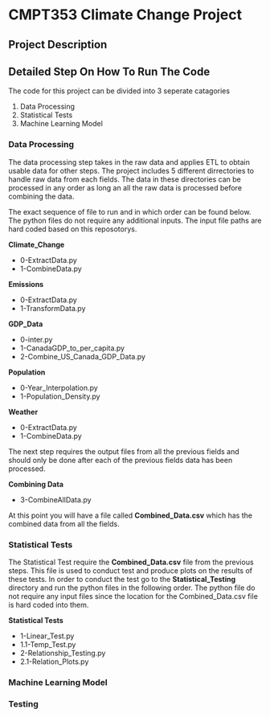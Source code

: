 # CMPT353 Climate Change Project
## Project Description

## Detailed Step On How To Run The Code
The code for this project can be divided into 3 seperate catagories
1. Data Processing
2. Statistical Tests
3. Machine Learning Model

### Data Processing
The data processing step takes in the raw data and applies ETL to obtain usable data for other steps. The project includes 5 different dirrectories to handle raw data from each fields. The data in these directories can be processed in any order as long an all the raw data is processed before combining the data.

The exact sequence of file to run and in which order can be found below. The python files do not require any additional inputs. The input file paths are hard coded based on this reposotorys.

**Climate_Change**
- 0-ExtractData.py
- 1-CombineData.py

**Emissions**
- 0-ExtractData.py
- 1-TransformData.py

**GDP_Data**
- 0-inter.py
- 1-CanadaGDP_to_per_capita.py
- 2-Combine_US_Canada_GDP_Data.py

**Population**
- 0-Year_Interpolation.py
- 1-Population_Density.py

**Weather**
- 0-ExtractData.py
- 1-CombineData.py

The next step requires the output files from all the previous fields and should only be done after each of the previous fields data has been processed.

**Combining Data**
- 3-CombineAllData.py

At this point you will have a file called **Combined_Data.csv** which has the combined data from all the fields.

### Statistical Tests
The Statistical Test require the **Combined_Data.csv** file from the previous steps. This file is used to conduct test and produce plots on the results of these tests. In order to conduct the test go to the **Statistical_Testing** directory and run the python files in the following order. The python file do not require any input files since the location for the Combined_Data.csv file is hard coded into them.

**Statistical Tests**
- 1-Linear_Test.py
- 1.1-Temp_Test.py
- 2-Relationship_Testing.py
- 2.1-Relation_Plots.py

### Machine Learning Model
### Testing
